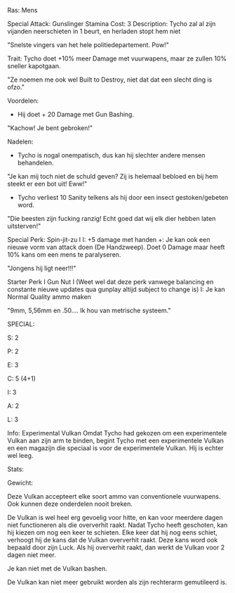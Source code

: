 Ras: Mens

Special Attack: Gunslinger
	Stamina Cost: 3
	Description: Tycho zal al zijn vijanden neerschieten in 1 beurt, en herladen stopt hem niet

"Snelste vingers van het hele politiedepartement. Pow!"

Trait: Tycho doet +10% meer Damage met vuurwapens, maar ze zullen 10% sneller kapotgaan.

"Ze noemen me ook wel Built to Destroy, niet dat dat een slecht ding is ofzo."

Voordelen:

- Hij doet + 20 Damage met Gun Bashing.

"Kachow! Je bent gebroken!"

Nadelen:

- Tycho is nogal onempatisch, dus kan hij slechter andere mensen behandelen.

"Je kan mij toch niet de schuld geven? Zij is helemaal bebloed en bij hem steekt er een bot uit! Eww!"

- Tycho verliest 10 Sanity telkens als hij door een insect gestoken/gebeten word.

"Die beesten zijn fucking ranzig! Echt goed dat wij elk dier hebben laten uitsterven!"

Special Perk: Spin-jit-zu I
	I: +5 damage met handen
	+: Je kan ook een nieuwe vorm van attack doen (De Handzweep). Doet 0 Damage maar heeft 10% kans om een mens te paralyseren.

"Jongens hij ligt neer!!!"

Starter Perk I
	Gun Nut I (Weet wel dat deze perk vanwege balancing en constante nieuwe updates qua gunplay altijd subject to change is)
	I: Je kan Normal Quality ammo maken

"9mm, 5,56mm en .50.... Ik hou van metrische systeem."

SPECIAL:

S: 2

P: 2

E: 3

C: 5 (4+1)

I: 3

A: 2

L: 3

Info:
Experimental Vulkan
Omdat Tycho had gekozen om een experimentele Vulkan aan zijn arm te binden, begint Tycho met een experimentele Vulkan en een magazijn die speciaal is voor de experimentele Vulkan. Hij is echter wel leeg.

Stats:

Gewicht: 

Deze Vulkan accepteert elke soort ammo van conventionele vuurwapens. Ook kunnen deze onderdelen nooit breken.

De Vulkan is wel heel erg gevoelig voor hitte, en kan voor meerdere dagen niet functioneren als die oververhit raakt.
	Nadat Tycho heeft geschoten, kan hij kiezen om nog een keer te schieten.
	Elke keer dat hij nog eens schiet, verhoogt hij de kans dat de Vulkan oververhit raakt.
	Deze kans word ook bepaald door zijn Luck.
	Als hij oververhit raakt, dan werkt de Vulkan voor 2 dagen niet meer.

Je kan niet met de Vulkan bashen.

De Vulkan kan niet meer gebruikt worden als zijn rechterarm gemutileerd is.




